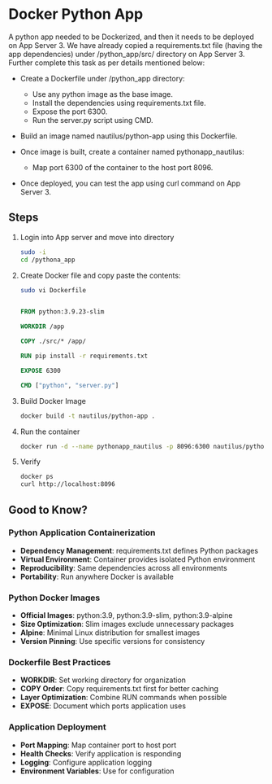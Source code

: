 # Docker Python App

A python app needed to be Dockerized, and then it needs to be deployed on App Server 3. We have already copied a requirements.txt file (having the app dependencies) under /python_app/src/ directory on App Server 3. Further complete this task as per details mentioned below:

- Create a Dockerfile under /python_app directory:

  - Use any python image as the base image.
  - Install the dependencies using requirements.txt file.
  - Expose the port 6300.
  - Run the server.py script using CMD.

- Build an image named nautilus/python-app using this Dockerfile.

- Once image is built, create a container named pythonapp_nautilus:

  - Map port 6300 of the container to the host port 8096.

- Once deployed, you can test the app using curl command on App Server 3.

## Steps

1. Login into App server and move into directory

    ```sh
    sudo -i
    cd /pythona_app
    ```

2. Create Docker file and copy paste the contents:

    ```sh
    sudo vi Dockerfile
    ```

    ```Dockerfile

    FROM python:3.9.23-slim

    WORKDIR /app

    COPY ./src/* /app/

    RUN pip install -r requirements.txt

    EXPOSE 6300

    CMD ["python", "server.py"]
    ```

3. Build Docker Image

    ```sh
    docker build -t nautilus/python-app .
    ```

4. Run the container

    ```sh
    docker run -d --name pythonapp_nautilus -p 8096:6300 nautilus/python-app
    ```

5. Verify

    ```sh
    docker ps
    curl http://localhost:8096
    ```

## Good to Know?

### Python Application Containerization

- **Dependency Management**: requirements.txt defines Python packages
- **Virtual Environment**: Container provides isolated Python environment
- **Reproducibility**: Same dependencies across all environments
- **Portability**: Run anywhere Docker is available

### Python Docker Images

- **Official Images**: python:3.9, python:3.9-slim, python:3.9-alpine
- **Size Optimization**: Slim images exclude unnecessary packages
- **Alpine**: Minimal Linux distribution for smallest images
- **Version Pinning**: Use specific versions for consistency

### Dockerfile Best Practices

- **WORKDIR**: Set working directory for organization
- **COPY Order**: Copy requirements.txt first for better caching
- **Layer Optimization**: Combine RUN commands when possible
- **EXPOSE**: Document which ports application uses

### Application Deployment

- **Port Mapping**: Map container port to host port
- **Health Checks**: Verify application is responding
- **Logging**: Configure application logging
- **Environment Variables**: Use for configuration
